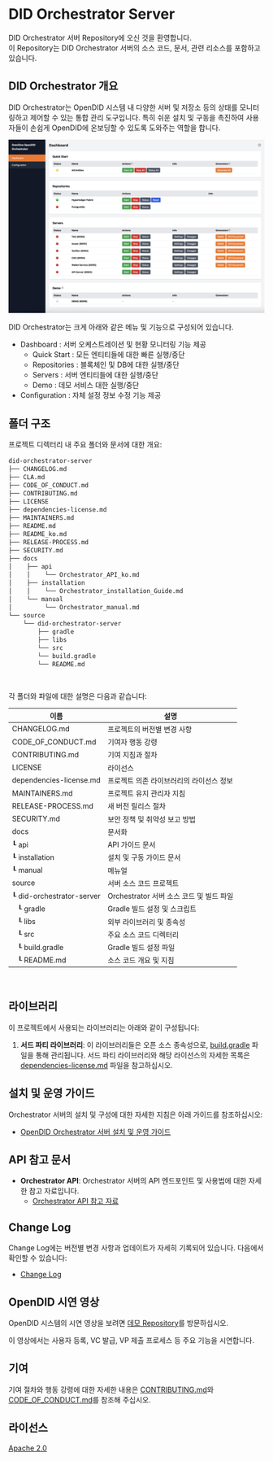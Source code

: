 DID Orchestrator Server
==

DID Orchestrator 서버 Repository에 오신 것을 환영합니다. <br>
이 Repository는 DID Orchestrator 서버의 소스 코드, 문서, 관련 리소스를 포함하고 있습니다.

## DID Orchestrator 개요
DID Orchestrator는 OpenDID 시스템 내 다양한 서버 및 저장소 등의 상태를 모니터링하고 제어할 수 있는 통합 관리 도구입니다. 특히 쉬운 설치 및 구동을 촉진하여 사용자들이 손쉽게 OpenDID에 온보딩할 수 있도록 도와주는 역할을 합니다.

![화면 구성](./docs/manual/orchestrator.png)

DID Orchestrator는 크게 아래와 같은 메뉴 및 기능으로 구성되어 있습니다.
- Dashboard : 서버 오케스트레이션 및 현황 모니터링 기능 제공 
  - Quick Start : 모든 엔티티들에 대한 빠른 실행/중단
  - Repositories : 블록체인 및 DB에 대한 실행/중단
  - Servers : 서버 엔티티들에 대한 실행/중단
  - Demo : 데모 서비스 대한 실행/중단
- Configuration : 자체 설정 정보 수정 기능 제공

## 폴더 구조
프로젝트 디렉터리 내 주요 폴더와 문서에 대한 개요:

```
did-orchestrator-server
├── CHANGELOG.md
├── CLA.md
├── CODE_OF_CONDUCT.md
├── CONTRIBUTING.md
├── LICENSE
├── dependencies-license.md
├── MAINTAINERS.md
├── README.md
├── README_ko.md
├── RELEASE-PROCESS.md
├── SECURITY.md
├── docs
│    ├── api
│    │    └── Orchestrator_API_ko.md
│    ├── installation
│    │    └── Orchestrator_installation_Guide.md
│    └── manual
│         └── Orchestrator_manual.md
└── source
    └── did-orchestrator-server
        ├── gradle
        ├── libs
        └── src
        └── build.gradle
        └── README.md
```

<br/>

각 폴더와 파일에 대한 설명은 다음과 같습니다:

| 이름                             | 설명                                     |
| -------------------------------- | ---------------------------------------- |
| CHANGELOG.md                     | 프로젝트의 버전별 변경 사항              |
| CODE_OF_CONDUCT.md               | 기여자 행동 강령                         |
| CONTRIBUTING.md                  | 기여 지침과 절차                         |
| LICENSE                          | 라이선스                                 |
| dependencies-license.md          | 프로젝트 의존 라이브러리의 라이선스 정보 |
| MAINTAINERS.md                   | 프로젝트 유지 관리자 지침                |
| RELEASE-PROCESS.md               | 새 버전 릴리스 절차                      |
| SECURITY.md                      | 보안 정책 및 취약성 보고 방법            |
| docs                             | 문서화                                   |
| ┖ api                            | API 가이드 문서                          |
| ┖ installation                   | 설치 및 구동 가이드 문서                          |
| ┖ manual                         | 메뉴얼                          |
| source                           | 서버 소스 코드 프로젝트                  |
| ┖ did-orchestrator-server        | Orchestrator 서버 소스 코드 및 빌드 파일 |
| &nbsp;&nbsp;&nbsp;┖ gradle       | Gradle 빌드 설정 및 스크립트             |
| &nbsp;&nbsp;&nbsp;┖ libs         | 외부 라이브러리 및 종속성                |
| &nbsp;&nbsp;&nbsp;┖ src          | 주요 소스 코드 디렉터리                  |
| &nbsp;&nbsp;&nbsp;┖ build.gradle | Gradle 빌드 설정 파일                    |
| &nbsp;&nbsp;&nbsp;┖ README.md    | 소스 코드 개요 및 지침                   |
<br/>

## 라이브러리

이 프로젝트에서 사용되는 라이브러리는 아래와 같이 구성됩니다:

1. **서드 파티 라이브러리**: 이 라이브러리들은 오픈 소스 종속성으로, [build.gradle](source/did-orchestrator-server/build.gradle) 파일을 통해 관리됩니다. 서드 파티 라이브러리와 해당 라이선스의 자세한 목록은 [dependencies-license.md](dependencies-license.md) 파일을 참고하십시오.

## 설치 및 운영 가이드

Orchestrator 서버의 설치 및 구성에 대한 자세한 지침은 아래 가이드를 참조하십시오:
- [OpenDID Orchestrator 서버 설치 및 운영 가이드](docs/installation/OpenDID_orchestrator_InstallationAndOperation_Guide_ko.md)  

## API 참고 문서

- **Orchestrator API**: Orchestrator 서버의 API 엔드포인트 및 사용법에 대한 자세한 참고 자료입니다.
  - [Orchestrator API 참고 자료](docs/api/Orchestrator_API_ko.md)

## Change Log

Change Log에는 버전별 변경 사항과 업데이트가 자세히 기록되어 있습니다. 다음에서 확인할 수 있습니다:
- [Change Log](CHANGELOG.md)  

## OpenDID 시연 영상

OpenDID 시스템의 시연 영상을 보려면 [데모 Repository](https://github.com/OmniOneID/did-demo-server)를 방문하십시오. <br>

이 영상에서는 사용자 등록, VC 발급, VP 제출 프로세스 등 주요 기능을 시연합니다.

## 기여

기여 절차와 행동 강령에 대한 자세한 내용은 [CONTRIBUTING.md](CONTRIBUTING.md)와 [CODE_OF_CONDUCT.md](CODE_OF_CONDUCT.md)를 참조해 주십시오.

## 라이선스
[Apache 2.0](LICENSE)
